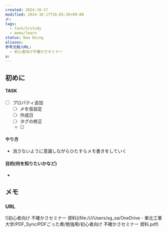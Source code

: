 ```yaml
---
created: 2024-10-17
modified: 2024-10-17T16:05:36+09:00
〆: 
tags:
  - task/2/study
  - memo/learn
status: Now Doing
aliases: 
参考文献/URL:
  - 初心者向け不確かさセミナー
a: 
---
```

## 初めに
#### TASK
- [ ] プロパティ追加
	- [ ] 〆を仮設定
	- [ ] 作成日
	- [ ] タグの修正
	- [ ] 
#### やり方
- 消さないように意識しながらひたすらメモ書きをしていく
#### 目的(何を知りたいかなど)
- 
## メモ
### URL
![初心者向け 不確かさセミナー 資料](file:////Users/sg_sa/OneDrive - 東北工業大学/PDF_Sync/PDFごった煮/勉強用/初心者向け 不確かさセミナー 資料.pdf)
### 